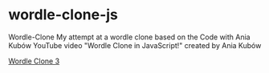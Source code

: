 # wordle-clone-js
Wordle-Clone My attempt at a wordle clone based on the Code with Ania Kubów YouTube video "Wordle Clone in JavaScript!" created by Ania Kubów

[Wordle Clone 3](https://thebimsider.github.io/wordle-clone-js/3/)  
